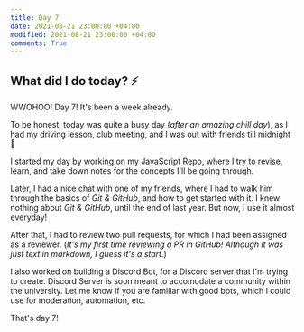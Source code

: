 ```yaml
---
title: Day 7
date: 2021-08-21 23:00:00 +04:00
modified: 2021-08-21 23:00:00 +04:00
comments: True
---
```


## What did I do today? ⚡️

WWOHOO! Day 7! It's been a week already.

To be honest, today was quite a busy day (*after an amazing chill day*), as I had my driving lesson, club meeting, and I was out with friends till midnight 😬

I started my day by working on my JavaScript Repo, where I try to revise, learn, and take down notes for the concepts I'll be going through. 

Later, I had a nice chat with one of my friends, where I had to walk him through the basics of *Git & GitHub*, and how to get started with it. I knew nothing about *Git & GitHub*, until the end of last year. But now, I use it almost everyday! 

After that, I had to review two pull requests, for which I had been assigned as a reviewer. (*It's my first time reviewing a PR in GitHub! Although it was just text in markdown, I guess it's a start.*)

I also worked on building a Discord Bot, for a Discord server that I'm trying to create. Discord Server is soon meant to accomodate a community within the university. Let me know if you are familiar with good bots, which I could use for moderation, automation, etc.

That's day 7!